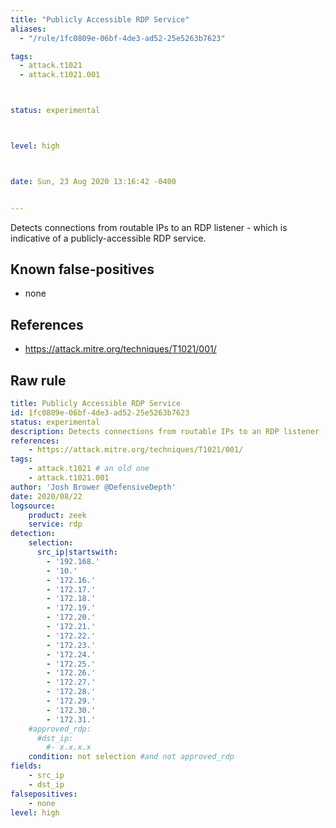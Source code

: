 ```yaml
---
title: "Publicly Accessible RDP Service"
aliases:
  - "/rule/1fc0809e-06bf-4de3-ad52-25e5263b7623"

tags:
  - attack.t1021
  - attack.t1021.001



status: experimental



level: high



date: Sun, 23 Aug 2020 13:16:42 -0400


---
```


Detects connections from routable IPs to an RDP listener - which is indicative of a publicly-accessible RDP service.

<!--more-->


## Known false-positives

* none



## References

* https://attack.mitre.org/techniques/T1021/001/


## Raw rule
```yaml
title: Publicly Accessible RDP Service
id: 1fc0809e-06bf-4de3-ad52-25e5263b7623
status: experimental
description: Detects connections from routable IPs to an RDP listener - which is indicative of a publicly-accessible RDP service.
references:
    - https://attack.mitre.org/techniques/T1021/001/
tags:
    - attack.t1021 # an old one
    - attack.t1021.001
author: 'Josh Brower @DefensiveDepth'
date: 2020/08/22 
logsource:
    product: zeek
    service: rdp
detection:
    selection:
      src_ip|startswith:
        - '192.168.'
        - '10.'
        - '172.16.'
        - '172.17.'
        - '172.18.'
        - '172.19.'
        - '172.20.'
        - '172.21.'
        - '172.22.'
        - '172.23.'
        - '172.24.'
        - '172.25.'
        - '172.26.'
        - '172.27.'
        - '172.28.'
        - '172.29.'
        - '172.30.'
        - '172.31.'
    #approved_rdp:
      #dst_ip:
        #- x.x.x.x
    condition: not selection #and not approved_rdp
fields:
    - src_ip
    - dst_ip
falsepositives:
    - none
level: high

```
